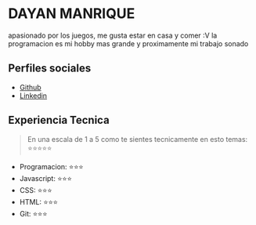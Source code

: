 # DAYAN MANRIQUE

apasionado por los juegos, me gusta estar en casa y comer :V la programacion es mi hobby mas grande y proximamente mi trabajo sonado

## Perfiles sociales

- [Github](https://github.com/mellito)
- [Linkedin](https://www.linkedin.com/in/dayan-alexis-manrique-bonilla-5a1b97218/)

## Experiencia Tecnica

> En una escala de 1 a 5 como te sientes tecnicamente en esto temas: ⭐️⭐️⭐️⭐️⭐️

- Programacion: ⭐️⭐️⭐️
- Javascript: ⭐️⭐️⭐️
- CSS: ⭐️⭐️⭐️
- HTML: ⭐️⭐️⭐️
- Git: ⭐️⭐️⭐️
